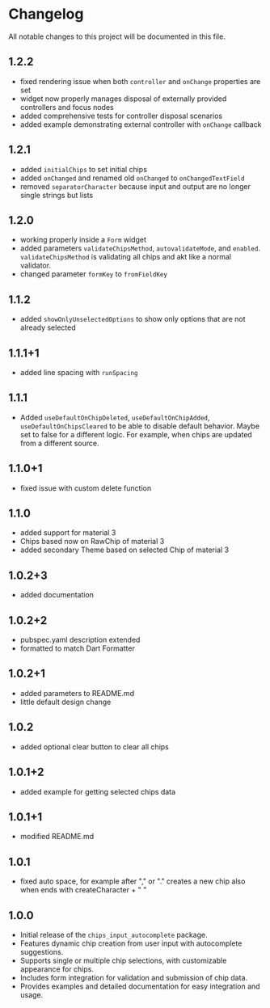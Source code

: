 # Changelog

All notable changes to this project will be documented in this file.

## 1.2.2
- fixed rendering issue when both `controller` and `onChange` properties are set
- widget now properly manages disposal of externally provided controllers and focus nodes
- added comprehensive tests for controller disposal scenarios
- added example demonstrating external controller with `onChange` callback

## 1.2.1
- added `initialChips` to set initial chips
- added `onChanged` and renamed old `onChanged` to `onChangedTextField`
- removed `separatorCharacter` because input and output are no longer single strings but lists

## 1.2.0
- working properly inside a `Form` widget
- added parameters `validateChipsMethod`, `autovalidateMode`, and `enabled`. `validateChipsMethod` is validating all chips and akt like a normal validator.
- changed parameter `formKey` to `fromFieldKey`

## 1.1.2
- added `showOnlyUnselectedOptions` to show only options that are not already selected

## 1.1.1+1
- added line spacing with `runSpacing`

## 1.1.1
- Added `useDefaultOnChipDeleted`, `useDefaultOnChipAdded`, `useDefaultOnChipsCleared` to be able to disable default behavior. Maybe set to false for a different logic. For example, when chips are updated from a different source.

## 1.1.0+1
- fixed issue with custom delete function

## 1.1.0
- added support for material 3
- Chips based now on RawChip of material 3 
- added secondary Theme based on selected Chip of material 3

## 1.0.2+3
- added documentation

## 1.0.2+2
- pubspec.yaml description extended
- formatted to match Dart Formatter

## 1.0.2+1
- added parameters to README.md
- little default design change

## 1.0.2
- added optional clear button to clear all chips

## 1.0.1+2
- added example for getting selected chips data

## 1.0.1+1
- modified README.md

## 1.0.1
- fixed auto space, for example after "," or "."
  creates a new chip also when ends with createCharacter + " "

## 1.0.0

- Initial release of the `chips_input_autocomplete` package.
- Features dynamic chip creation from user input with autocomplete suggestions.
- Supports single or multiple chip selections, with customizable appearance for chips.
- Includes form integration for validation and submission of chip data.
- Provides examples and detailed documentation for easy integration and usage.
